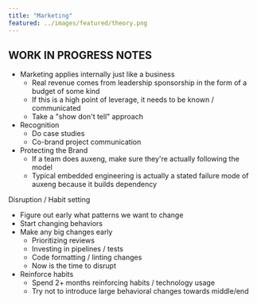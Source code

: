 ```yaml
---
title: "Marketing"
featured: ../images/featured/theory.png
---
```


## WORK IN PROGRESS NOTES

- Marketing applies internally just like a business
  - Real revenue comes from leadership sponsorship in the form of a budget of some kind
  - If this is a high point of leverage, it needs to be known / communicated
  - Take a "show don't tell" approach
- Recognition
  - Do case studies
  - Co-brand project communication
- Protecting the Brand
  - If a team does auxeng, make sure they're actually following the model
  - Typical embedded engineering is actually a stated failure mode of auxeng because it builds dependency

Disruption / Habit setting

- Figure out early what patterns we want to change
- Start changing behaviors
- Make any big changes early
  - Prioritizing reviews
  - Investing in pipelines / tests
  - Code formatting / linting changes
  - Now is the time to disrupt
- Reinforce habits
  - Spend 2+ months reinforcing habits / technology usage
  - Try not to introduce large behavioral changes towards middle/end

